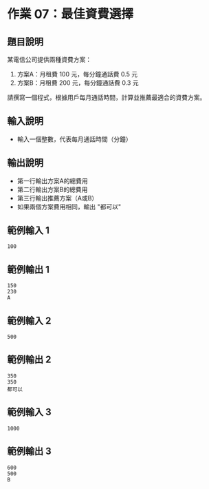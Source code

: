 # 作業 07：最佳資費選擇

## 題目說明
某電信公司提供兩種資費方案：
1. 方案A：月租費 100 元，每分鐘通話費 0.5 元
2. 方案B：月租費 200 元，每分鐘通話費 0.3 元

請撰寫一個程式，根據用戶每月通話時間，計算並推薦最適合的資費方案。

## 輸入說明
- 輸入一個整數，代表每月通話時間（分鐘）

## 輸出說明
- 第一行輸出方案A的總費用
- 第二行輸出方案B的總費用
- 第三行輸出推薦方案（A或B）
- 如果兩個方案費用相同，輸出 "都可以"

## 範例輸入 1
```
100
```

## 範例輸出 1
```
150
230
A
```

## 範例輸入 2
```
500
```

## 範例輸出 2
```
350
350
都可以
```

## 範例輸入 3
```
1000
```

## 範例輸出 3
```
600
500
B
``` 